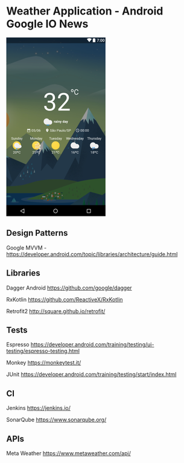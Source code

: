 # Weather Application - Android Google IO News

![screenshot](https://github.com/charleston10/android-google-io-news/blob/master/screenshots/screen_main.png)

## Design Patterns
Google MVVM - https://developer.android.com/topic/libraries/architecture/guide.html

## Libraries
Dagger Android https://github.com/google/dagger

RxKotlin https://github.com/ReactiveX/RxKotlin

Retrofit2 http://square.github.io/retrofit/

## Tests

Espresso https://developer.android.com/training/testing/ui-testing/espresso-testing.html

Monkey https://monkeytest.it/

JUnit https://developer.android.com/training/testing/start/index.html

## CI

Jenkins https://jenkins.io/

SonarQube https://www.sonarqube.org/

## APIs

Meta Weather
https://www.metaweather.com/api/
